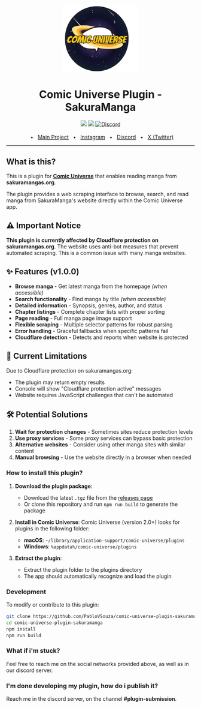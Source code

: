 <div align="center">
  <img src="https://github.com/pablovsouza/comic-universe/blob/main/src/renderer/assets/icon.svg?raw=true" width="200">
  <h1>Comic Universe Plugin - SakuraManga</h1>
  <img src="https://img.shields.io/badge/PRs-welcome-brightgreen.svg" />
  <a href="https://github.com/prisma/prisma/blob/main/LICENSE"><img src="https://img.shields.io/badge/license-MIT-blue" /></a>
  <a href="https://discord.gg/gPsQkDGDfc"><img alt="Discord" src="https://img.shields.io/discord/1270554232260526120?label=Discord"></a>
  <br />
  <br />
  <span>&nbsp;&nbsp;•&nbsp;&nbsp;</span>
  <a href="https://github.com/pablovsouza/comic-universe/">Main Project</a>
  <span>&nbsp;&nbsp;•&nbsp;&nbsp;</span>
  <a href="https://www.instagram.com/opablosouza/">Instagram</a>
  <span>&nbsp;&nbsp;•&nbsp;&nbsp;</span>
  <a href="https://discord.gg/gPsQkDGDfc">Discord</a>
  <span>&nbsp;&nbsp;•&nbsp;&nbsp;</span>
  <a href="https://x.com/opablosouza">X (Twitter)</a>
  <br />
  <hr />
</div>

## What is this?

This is a plugin for [**Comic Universe**](https://github.com/pablovsouza/comic-universe) that enables reading manga from **sakuramangas.org**.

The plugin provides a web scraping interface to browse, search, and read manga from SakuraManga's website directly within the Comic Universe app.

## ⚠️ Important Notice

**This plugin is currently affected by Cloudflare protection on sakuramangas.org**. The website uses anti-bot measures that prevent automated scraping. This is a common issue with many manga websites.

## ✨ Features (v1.0.0)

- **Browse manga** - Get latest manga from the homepage *(when accessible)*
- **Search functionality** - Find manga by title *(when accessible)*
- **Detailed information** - Synopsis, genres, author, and status
- **Chapter listings** - Complete chapter lists with proper sorting  
- **Page reading** - Full manga page image support
- **Flexible scraping** - Multiple selector patterns for robust parsing
- **Error handling** - Graceful fallbacks when specific patterns fail
- **Cloudflare detection** - Detects and reports when website is protected

## 🔧 Current Limitations

Due to Cloudflare protection on sakuramangas.org:
- The plugin may return empty results
- Console will show "Cloudflare protection active" messages
- Website requires JavaScript challenges that can't be automated

## 🛠️ Potential Solutions

1. **Wait for protection changes** - Sometimes sites reduce protection levels
2. **Use proxy services** - Some proxy services can bypass basic protection
3. **Alternative websites** - Consider using other manga sites with similar content
4. **Manual browsing** - Use the website directly in a browser when needed

### How to install this plugin?

1. **Download the plugin package**:
   - Download the latest `.tgz` file from the [releases page](https://github.com/PabloVSouza/comic-universe-plugin-sakuramanga/releases)
   - Or clone this repository and run `npm run build` to generate the package

2. **Install in Comic Universe**:
   Comic Universe (version 2.0+) looks for plugins in the following folder:
   - **macOS**: `~/library/application-support/comic-universe/plugins`
   - **Windows**: `%appdata%/comic-universe/plugins`

3. **Extract the plugin**:
   - Extract the plugin folder to the plugins directory
   - The app should automatically recognize and load the plugin

### Development

To modify or contribute to this plugin:

```bash
git clone https://github.com/PabloVSouza/comic-universe-plugin-sakuramanga.git
cd comic-universe-plugin-sakuramanga
npm install
npm run build
```

### What if i'm stuck?

Feel free to reach me on the social networks provided above, as well as in our discord server.

### I'm done developing my plugin, how do i publish it?

Reach me in the discord server, on the channel **#plugin-submission**.
